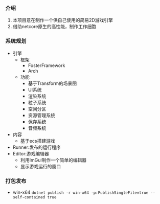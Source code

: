 ﻿### 介绍
1. 本项目意在制作一个供自己使用的简易2D游戏引擎
2. 借助netcore原生的高性能，制作工作细胞

### 系统规划

- 引擎
  - 框架
    - FosterFramework
    - Arch
  - 功能
    - 基于Transform的场景图
    - UI系统
    - 渲染系统
    - 粒子系统
    - 空间分区
    - 资源管理系统
    - 保存系统
    - 音频系统
- 内容
  - 基于ecs搭建游戏
- Runner:发布的运行程序
- Editor:游戏编辑器
  - 利用ImGui制作一个简单的编辑器
  - 显示游戏运行的窗口


### 打包发布
- win-x64 `dotnet publish -r win-x64 -p:PublishSingleFile=true --self-contained true
`
  